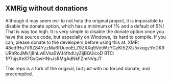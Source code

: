 ## XMRig without donations
Although it may seem evil to not help the original project, it is impossible to disable the donate option, which has a minimum of 1% and a default of 5%! That is way too high. It is very simple to disable the donate option once you have the source code, but especially on Windows, its hard to compile.
If you can, please donate to the developers before using this at:
XMR: 48edfHu7V9Z84YzzMa6fUueoELZ9ZRXq9VetWzYGzKt52XU5xvqgzYnDK9URnRoJMk1j8nLwEVsaSWJ4fhdUyZijBGUicoD
BTC: 1P7ujsXeX7GxQwHNnJsRMgAdNkFZmNVqJT

This repo is a fork of the original, but just with no forced donate, and precompiled.
